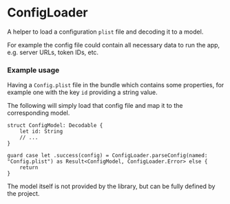 # ConfigLoader

A helper to load a configuration `plist` file and decoding it to a model.

For example the config file could contain all necessary data to run the app, e.g. server URLs, token IDs, etc.

### Example usage

Having a `Config.plist` file in the bundle which contains some properties, for example one with the key `id` providing a string value.

The following will simply load that config file and map it to the corresponding model.

```
struct ConfigModel: Decodable {
	let id: String
	// ...
}

guard case let .success(config) = ConfigLoader.parseConfig(named: "Config.plist") as Result<ConfigModel, ConfigLoader.Error> else {
	return
}
```

The model itself is not provided by the library, but can be fully defined by the project.

